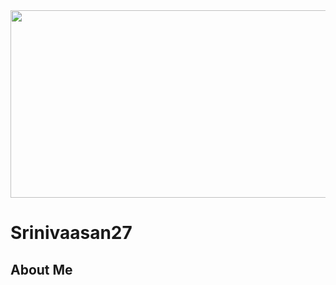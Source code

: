 <img src="https://raw.githubusercontent.com/Srinivaasan27/Srinivaasan27.github.io/main/Profile%20Photo.PNG" height="300" width="1000">

# Srinivaasan27
## About Me

